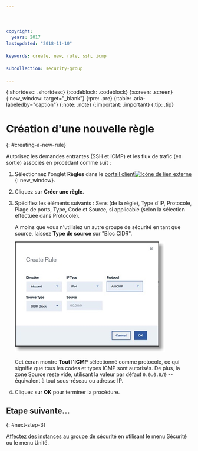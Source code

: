 ```yaml
---



copyright:
  years: 2017
lastupdated: "2018-11-10"

keywords: create, new, rule, ssh, icmp

subcollection: security-group

---
```


{:shortdesc: .shortdesc}
{:codeblock: .codeblock}
{:screen: .screen}
{:new_window: target="_blank"}
{:pre: .pre}
{:table: .aria-labeledby="caption"}
{:note: .note}
{:important: .important}
{:tip: .tip}

# Création d'une nouvelle règle
{: #creating-a-new-rule}

Autorisez les demandes entrantes (SSH et ICMP) et les flux de trafic (en sortie) associés en procédant comme suit :

1. Sélectionnez l'onglet **Règles** dans le [portail client![Icône de lien externe](../../icons/launch-glyph.svg "Icône de lien externe")](https://control.softlayer.com/){: new_window}.
2. Cliquez sur **Créer une règle**.
3. Spécifiez les éléments suivants : Sens (de la règle), Type d'IP, Protocole, Plage de ports, Type, Code et Source, si applicable (selon la sélection effectuée dans Protocole).

	A moins que vous n'utilisiez un autre groupe de sécurité en tant que source, laissez **Type de source** sur "Bloc CIDR".

	![Création d'une règle](./images/rule_sg.jpg)

	Cet écran montre **Tout l'ICMP** sélectionné comme protocole, ce qui signifie que tous les codes et types ICMP sont autorisés. De plus, la zone Source reste vide, utilisant la valeur par défaut `0.0.0.0/0` -- équivalent à tout sous-réseau ou adresse IP.

4. Cliquez sur **OK** pour terminer la procédure.

## Etape suivante...
{: #next-step-3}

[Affectez des instances au groupe de sécurité](/docs/infrastructure/security-groups?topic=security-groups-assigning-instances-to-the-security-group) en utilisant le menu Sécurité ou le menu Unité.
